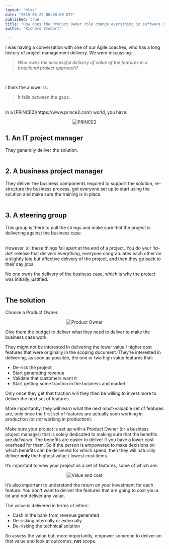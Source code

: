 ```yaml
---
layout: "blog"
date: "2015-06-22 08:00:00 UTC"
published: true
title: "How does the Product Owner role change everything in software delivery?"
author: "Richard Stobart"

---
```


I was having a conversation with one of our Agile coaches, who has a long history of project management delivery. We were discussing:<br/>

> <i>Who owns the successful delivery of value of the features in a traditional project approach?</i>
<br/>

I think the answer is:<br/>

> It falls between the gaps.

<br/>
In a [PRINCE2](https://www.prince2.com) world, you have:<br/>

<p align="center"><img src="http://bit.ly/1Ml9VHn" alt="PRINCE2"></p>

<h2>1. An IT project manager</h2>
They generally deliver the solution.<br/>
<br/>

<h2>2. A business project manager</h2>
They deliver the business components required to support the solution, re-structure the business process, get everyone set up to start using the solution and make sure the training is in place.<br/>
<br/>

<h2>3. A steering group</h2>
This group is there to pull the strings and make sure that the project is delivering against the business case.<br/>
<br/>

However, all these things fall apart at the end of a project. You do your <i>‘ta-da!’</i> release that delivers everything, everyone congratulates each other on a slightly late but effective delivery of the project, and then they go back to their day jobs.<br/>

No one owns the delivery of the business case, which is why the project was initially justified.<br/>
<br/>

<h2>The solution</h2>

Choose a Product Owner.<br/>

<p align="center"><img src="http://bit.ly/1BKwHCk" alt="Product Owner"></p>

Give them the budget to deliver what they need to deliver to make the business case work.<br/>

They might not be interested in delivering the lower value / higher cost features that were originally in the scoping document. They’re interested in delivering, as soon as possible, the one or two high value features that:<br/>

* De-risk the project
* Start generating revenue
* Validate that customers want it
* Start getting some traction in the business and market

Only once they get that traction will they then be willing to invest more to deliver the next set of features.<br/>

More importantly, they will learn what the next most-valuable set of features are, only once the first set of features are actually seen working in production (or <i>not</i> working in production).<br/>

Make sure your project is set up with a Product Owner (or a business project manager) that is solely dedicated to making sure that the benefits are <i>delivered</i>. The benefits are easier to deliver if you have a lower cost overhead for them. So if the person is empowered to make decisions on which benefits can be delivered for which spend, then they will naturally deliver <b>only</b> the highest value / lowest cost items.<br/>

It’s important to view your project as a set of features, some of which are:<br/>

<p align="center"><img src="http://bit.ly/1GksEUs" alt="Value and cost"></p>

It’s also important to understand the return on your investment for each feature. You don't want to deliver the features that are going to cost you a lot and not deliver any value.<br/>

The value is delivered in terms of either:

* Cash in the bank from revenue generated
* De-risking internally or externally
* De-risking the technical solution

So assess the value but, more importantly, empower someone to deliver on that value and look at outcomes, <b>not</b> scope.
